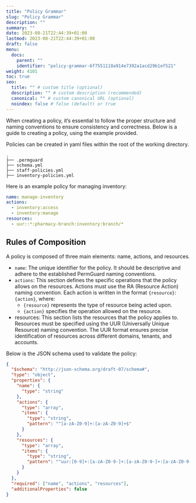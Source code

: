 ```yaml
---
title: "Policy Grammar"
slug: "Policy Grammar"
description: ""
summary: ""
date: 2023-08-21T22:44:39+01:00
lastmod: 2023-08-21T22:44:39+01:00
draft: false
menu:
  docs:
    parent: ""
    identifier: "policy-grammar-6f7551118a914e7392a1acd29b1ef521"
weight: 4101
toc: true
seo:
  title: "" # custom title (optional)
  description: "" # custom description (recommended)
  canonical: "" # custom canonical URL (optional)
  noindex: false # false (default) or true
---
```


When creating a policy, it’s essential to follow the proper structure and naming conventions to ensure consistency and correctness. Below is a guide to creating a policy, using the example provided.

Policies can be created in yaml files within the root of the working directory.

```plaintext
.
├── .permguard
├── schema.yml
├── staff-policies.yml
├── inventory-policies.yml
```

Here is an example policy for managing inventory:

```yaml
name: manage-inventory
actions:
  - inventory:access
  - inventory:manage
resources:
  - uur::*:pharmacy-branch:inventory:branch/*
```

## Rules of Composition

A policy is composed of three main elements: name, actions, and resources.

- `name`: The unique identifier for the policy. It should be descriptive and adhere to the established PermGuard naming conventions.
- `actions`: This section defines the specific operations that the policy allows on the resources. Actions must use the RA (Resource Action) naming convention. Each action is written in the format `{resource}`:``{action}``, where:
  - `{resource}` represents the type of resource being acted upon.
  - ``{action}`` specifies the operation allowed on the resource.
- resources: This section lists the resources that the policy applies to. Resources must be specified using the UUR (Universally Unique Resource) naming convention. The UUR format ensures precise identification of resources across different domains, tenants, and accounts.

Below is the JSON schema used to validate the policy:

```json
{
  "$schema": "http://json-schema.org/draft-07/schema#",
  "type": "object",
  "properties": {
    "name": {
      "type": "string"
    },
    "actions": {
      "type": "array",
      "items": {
        "type": "string",
        "pattern": "^[a-zA-Z0-9]+:[a-zA-Z0-9]+$"
      }
    },
    "resources": {
      "type": "array",
      "items": {
        "type": "string",
        "pattern": "^uur:[0-9]+:[a-zA-Z0-9-]+:[a-zA-Z0-9-]+:[a-zA-Z0-9-]+/.*$"
      }
    }
  },
  "required": ["name", "actions", "resources"],
  "additionalProperties": false
}
```
